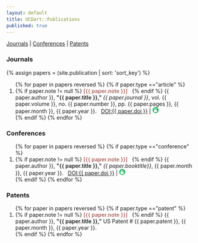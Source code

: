 ```yaml
---
layout: default
title: UCDart::Publications
published: true
---
```


<!-- [Bibtex file](/utilities/dart_pub.bib) of DART lab publications. -->

<!--
<div class="alert alert-success">
    <strong>Four papers</strong> accepted to <a href="http://ims2017.org/">IMS2017</a>!
</div>
-->

[Journals](#journals)   |    [Conferences](#conferences)    |     [Patents](#patents)

### Journals

{% assign papers = (site.publication | sort: 'sort_key') %}
<ol reversed>
	{% for paper in papers reversed %}
		{% if paper.type =="article" %}
		<li>     
    		{% if paper.note != null %}
				<span style='font-weight:600; color:#AD655F;'>[{{ paper.note }}]</span> &nbsp;
			{% endif %}
    		{{ paper.author }}, <span style='font-weight: 600;'>"{{ paper.title }}," </span> <i> {{ paper.journal }}</i>, vol. {{ paper.volume }}, no. {{ paper.number }}, pp. {{ paper.pages }}, {{ paper.month }}, {{ paper.year }}. &nbsp; <a href="http://dx.doi.org/{{ paper.doi }}">DOI:{{ paper.doi }}</a> | <a href = "/publication/{{ paper.bib_key}}.pdf" target = "_blank"> <img src = "/images/oa-icon.png"> </a> </li>
		{% endif %}
	{% endfor %}
</ol>

### Conferences

<ol reversed>
	{% for paper in papers reversed %}
	{% if paper.type =="conference" %}
	<li>
    {% if paper.note != null %}
		<span style='font-weight:600; color:#AD655F;'>[{{ paper.note }}]</span> &nbsp;
	{% endif %}
     {{ paper.author }}, <span style='font-weight: 600;'>"{{ paper.title }},"</span> <i> {{ paper.booktitle}}</i>, {{ paper.month }}, {{ paper.year }}. &nbsp; <a href="http://dx.doi.org/{{ paper.doi }}">DOI:{{ paper.doi }}</a> | <a href = "/publication/{{ paper.bib_key}}.pdf"  target = "_blank"> <img src = "/images/oa-icon.png"> </a> </li>
	{% endif %}
	{% endfor %}
</ol>

### Patents

<ol reversed>
	{% for paper in papers reversed %}
	{% if paper.type =="patent" %}
	<li>
    {% if paper.note != null %}
		<span style='font-weight:600; color:#AD655F;'>[{{ paper.note }}]</span> &nbsp;
	{% endif %}
     {{ paper.author }}, <span style='font-weight: 600;'>"{{ paper.title }},"</span> US Patent # {{ paper.patent }}, {{ paper.month }}, {{ paper.year }}. </li>
	{% endif %}
	{% endfor %}
</ol>
